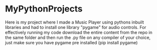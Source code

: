 # MyPythonProjects
Here is my project where I made a Music Player using pythons inbuilt libraries and had to install one library "pygame" for audio controls.
For effectively running my code download the entire content from the repo in the same folder and then run the .py file on any compiler of your choice, just make sure you have pygame pre installed (pip install pygame)
